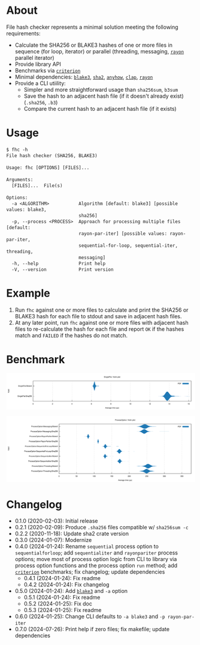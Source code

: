 # About

File hash checker represents a minimal solution meeting the following
requirements:

* Calculate the SHA256 or BLAKE3 hashes of one or more files in sequence (for
  loop, iterator) or parallel (threading, messaging, [`rayon`] parallel
  iterator)
* Provide library API
* Benchmarks via [`criterion`]
* Minimal dependencies: [`blake3`], [`sha2`], [`anyhow`], [`clap`], [`rayon`]
* Provide a CLI utiility:
    * Simpler and more straightforward usage than `sha256sum`, `b3sum`
    * Save the hash to an adjacent hash file (if it doesn't already exist)
      (`.sha256`, `.b3`)
    * Compare the current hash to an adjacent hash file (if it exists)

[`anyhow`]: https://crates.io/crates/anyhow
[`blake3`]: https://crates.io/crates/blake3
[`clap`]: https://crates.io/crates/clap
[`criterion`]: https://crates.io/crates/criterion
[`sha2`]: https://crates.io/crates/sha2
[`rayon`]: https://crates.io/crates/rayon

# Usage

```
$ fhc -h
File hash checker (SHA256, BLAKE3)

Usage: fhc [OPTIONS] [FILES]...

Arguments:
  [FILES]...  File(s)

Options:
  -a <ALGORITHM>           Algorithm [default: blake3] [possible values: blake3,
                           sha256]
  -p, --process <PROCESS>  Approach for processing multiple files [default:
                           rayon-par-iter] [possible values: rayon-par-iter,
                           sequential-for-loop, sequential-iter, threading,
                           messaging]
  -h, --help               Print help
  -V, --version            Print version
```

# Example

1. Run `fhc` against one or more files to calculate and print the SHA256 or
   BLAKE3 hash for each file to stdout and save in adjacent hash files.
2. At any later point, run `fhc` against one or more files with adjacent
   hash files to re-calculate the hash for each file and report `OK` if the
   hashes match and `FAILED` if the hashes do not match.

# Benchmark

![](t/violin1.svg)

![](t/violin2.svg)

# Changelog

* 0.1.0 (2020-02-03): Initial release
* 0.2.1 (2020-02-09): Produce `.sha256` files compatible w/ `sha256sum -c`
* 0.2.2 (2020-11-18): Update sha2 crate version
* 0.3.0 (2024-01-07): Modernize
* 0.4.0 (2024-01-24): Rename `sequential` process option to `sequentialforloop`;
  add `sequentialiter` and `rayonpariter` process options; move most of process
  option logic from CLI to library via process option functions and the process
  option `run` method; add [`criterion`] benchmarks; fix changelog; update
  dependencies
    * 0.4.1 (2024-01-24): Fix readme
    * 0.4.2 (2024-01-24): Fix changelog
* 0.5.0 (2024-01-24): Add [`blake3`] and `-a` option
    * 0.5.1 (2024-01-24): Fix readme
    * 0.5.2 (2024-01-25): Fix doc
    * 0.5.3 (2024-01-25): Fix readme
* 0.6.0 (2024-01-25): Change CLI defaults to `-a blake3` and `-p rayon-par-iter`
* 0.7.0 (2024-07-26): Print help if zero files; fix makefile; update dependencies

[`criterion`]: https://crates.io/crates/criterion
[`blake3`]: https://crates.io/crates/blake3

